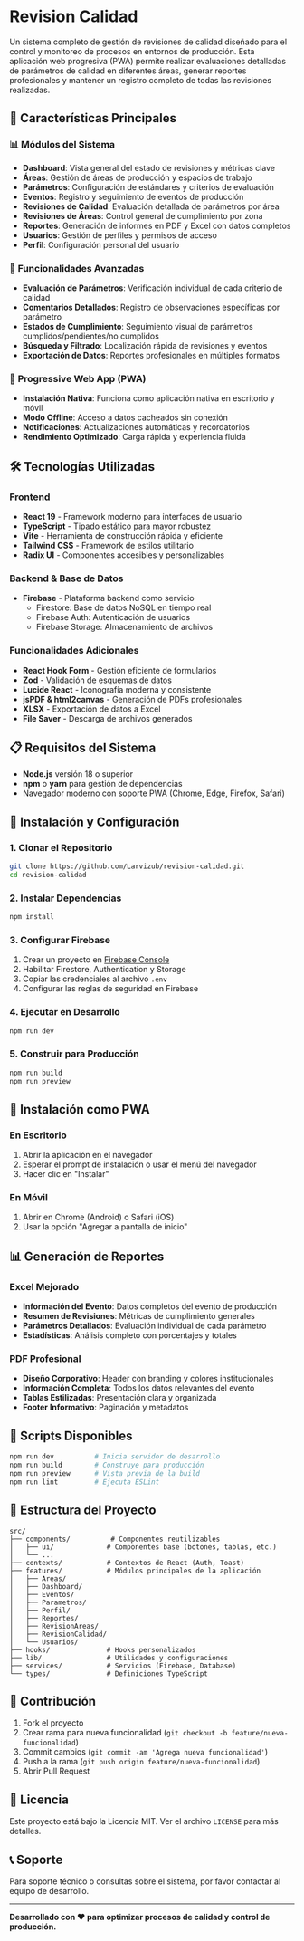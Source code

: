 # Revision Calidad

Un sistema completo de gestión de revisiones de calidad diseñado para el control y monitoreo de procesos en entornos de producción. Esta aplicación web progresiva (PWA) permite realizar evaluaciones detalladas de parámetros de calidad en diferentes áreas, generar reportes profesionales y mantener un registro completo de todas las revisiones realizadas.

## 🚀 Características Principales

### 📊 **Módulos del Sistema**
- **Dashboard**: Vista general del estado de revisiones y métricas clave
- **Áreas**: Gestión de áreas de producción y espacios de trabajo
- **Parámetros**: Configuración de estándares y criterios de evaluación
- **Eventos**: Registro y seguimiento de eventos de producción
- **Revisiones de Calidad**: Evaluación detallada de parámetros por área
- **Revisiones de Áreas**: Control general de cumplimiento por zona
- **Reportes**: Generación de informes en PDF y Excel con datos completos
- **Usuarios**: Gestión de perfiles y permisos de acceso
- **Perfil**: Configuración personal del usuario

### 🎯 **Funcionalidades Avanzadas**
- **Evaluación de Parámetros**: Verificación individual de cada criterio de calidad
- **Comentarios Detallados**: Registro de observaciones específicas por parámetro
- **Estados de Cumplimiento**: Seguimiento visual de parámetros cumplidos/pendientes/no cumplidos
- **Búsqueda y Filtrado**: Localización rápida de revisiones y eventos
- **Exportación de Datos**: Reportes profesionales en múltiples formatos

### 📱 **Progressive Web App (PWA)**
- **Instalación Nativa**: Funciona como aplicación nativa en escritorio y móvil
- **Modo Offline**: Acceso a datos cacheados sin conexión
- **Notificaciones**: Actualizaciones automáticas y recordatorios
- **Rendimiento Optimizado**: Carga rápida y experiencia fluida

## 🛠️ Tecnologías Utilizadas

### **Frontend**
- **React 19** - Framework moderno para interfaces de usuario
- **TypeScript** - Tipado estático para mayor robustez
- **Vite** - Herramienta de construcción rápida y eficiente
- **Tailwind CSS** - Framework de estilos utilitario
- **Radix UI** - Componentes accesibles y personalizables

### **Backend & Base de Datos**
- **Firebase** - Plataforma backend como servicio
  - Firestore: Base de datos NoSQL en tiempo real
  - Firebase Auth: Autenticación de usuarios
  - Firebase Storage: Almacenamiento de archivos

### **Funcionalidades Adicionales**
- **React Hook Form** - Gestión eficiente de formularios
- **Zod** - Validación de esquemas de datos
- **Lucide React** - Iconografía moderna y consistente
- **jsPDF & html2canvas** - Generación de PDFs profesionales
- **XLSX** - Exportación de datos a Excel
- **File Saver** - Descarga de archivos generados

## 📋 Requisitos del Sistema

- **Node.js** versión 18 o superior
- **npm** o **yarn** para gestión de dependencias
- Navegador moderno con soporte PWA (Chrome, Edge, Firefox, Safari)

## 🚀 Instalación y Configuración

### 1. Clonar el Repositorio
```bash
git clone https://github.com/Larvizub/revision-calidad.git
cd revision-calidad
```

### 2. Instalar Dependencias
```bash
npm install
```

### 3. Configurar Firebase
1. Crear un proyecto en [Firebase Console](https://console.firebase.google.com/)
2. Habilitar Firestore, Authentication y Storage
3. Copiar las credenciales al archivo `.env`
4. Configurar las reglas de seguridad en Firebase

### 4. Ejecutar en Desarrollo
```bash
npm run dev
```

### 5. Construir para Producción
```bash
npm run build
npm run preview
```

## 📱 Instalación como PWA

### En Escritorio
1. Abrir la aplicación en el navegador
2. Esperar el prompt de instalación o usar el menú del navegador
3. Hacer clic en "Instalar"

### En Móvil
1. Abrir en Chrome (Android) o Safari (iOS)
2. Usar la opción "Agregar a pantalla de inicio"

## 📊 Generación de Reportes

### Excel Mejorado
- **Información del Evento**: Datos completos del evento de producción
- **Resumen de Revisiones**: Métricas de cumplimiento generales
- **Parámetros Detallados**: Evaluación individual de cada parámetro
- **Estadísticas**: Análisis completo con porcentajes y totales

### PDF Profesional
- **Diseño Corporativo**: Header con branding y colores institucionales
- **Información Completa**: Todos los datos relevantes del evento
- **Tablas Estilizadas**: Presentación clara y organizada
- **Footer Informativo**: Paginación y metadatos

## 🔧 Scripts Disponibles

```bash
npm run dev          # Inicia servidor de desarrollo
npm run build        # Construye para producción
npm run preview      # Vista previa de la build
npm run lint         # Ejecuta ESLint
```

## 📁 Estructura del Proyecto

```
src/
├── components/          # Componentes reutilizables
│   ├── ui/             # Componentes base (botones, tablas, etc.)
│   └── ...
├── contexts/           # Contextos de React (Auth, Toast)
├── features/           # Módulos principales de la aplicación
│   ├── Areas/
│   ├── Dashboard/
│   ├── Eventos/
│   ├── Parametros/
│   ├── Perfil/
│   ├── Reportes/
│   ├── RevisionAreas/
│   ├── RevisionCalidad/
│   └── Usuarios/
├── hooks/              # Hooks personalizados
├── lib/                # Utilidades y configuraciones
├── services/           # Servicios (Firebase, Database)
└── types/              # Definiciones TypeScript
```

## 🤝 Contribución

1. Fork el proyecto
2. Crear rama para nueva funcionalidad (`git checkout -b feature/nueva-funcionalidad`)
3. Commit cambios (`git commit -am 'Agrega nueva funcionalidad'`)
4. Push a la rama (`git push origin feature/nueva-funcionalidad`)
5. Abrir Pull Request

## 📄 Licencia

Este proyecto está bajo la Licencia MIT. Ver el archivo `LICENSE` para más detalles.

## 📞 Soporte

Para soporte técnico o consultas sobre el sistema, por favor contactar al equipo de desarrollo.

---

**Desarrollado con ❤️ para optimizar procesos de calidad y control de producción.**
